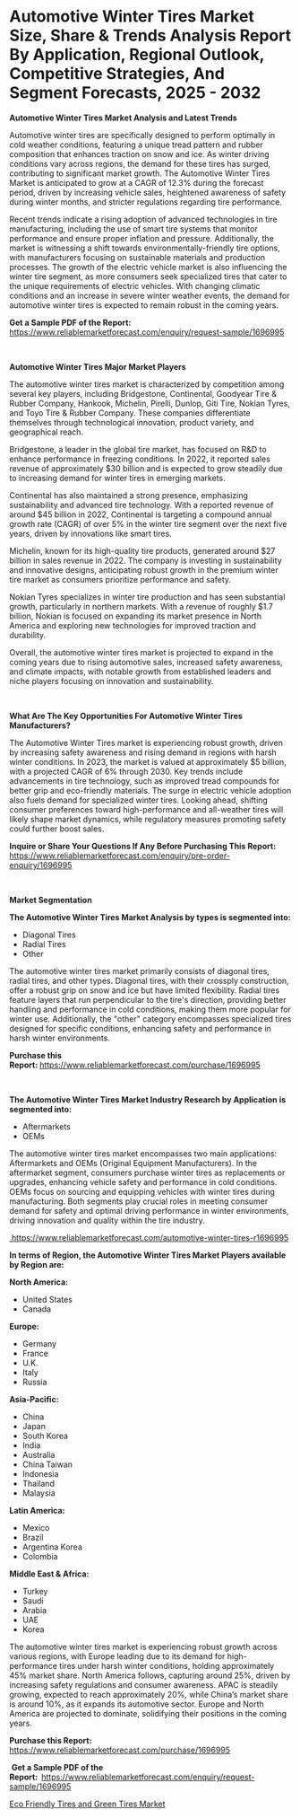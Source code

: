 <p><h1>Automotive Winter Tires Market Size, Share & Trends Analysis Report By Application, Regional Outlook, Competitive Strategies, And Segment Forecasts, 2025 - 2032</h1></p><p><strong>Automotive Winter Tires Market Analysis and Latest Trends</strong></p>
<p><p>Automotive winter tires are specifically designed to perform optimally in cold weather conditions, featuring a unique tread pattern and rubber composition that enhances traction on snow and ice. As winter driving conditions vary across regions, the demand for these tires has surged, contributing to significant market growth. The Automotive Winter Tires Market is anticipated to grow at a CAGR of 12.3% during the forecast period, driven by increasing vehicle sales, heightened awareness of safety during winter months, and stricter regulations regarding tire performance.</p><p>Recent trends indicate a rising adoption of advanced technologies in tire manufacturing, including the use of smart tire systems that monitor performance and ensure proper inflation and pressure. Additionally, the market is witnessing a shift towards environmentally-friendly tire options, with manufacturers focusing on sustainable materials and production processes. The growth of the electric vehicle market is also influencing the winter tire segment, as more consumers seek specialized tires that cater to the unique requirements of electric vehicles. With changing climatic conditions and an increase in severe winter weather events, the demand for automotive winter tires is expected to remain robust in the coming years.</p></p>
<p><strong>Get a Sample PDF of the Report:&nbsp;</strong> <a href="https://www.reliablemarketforecast.com/enquiry/request-sample/1696995?utm_campaign=2929&utm_medium=2&utm_source=Github&utm_content=ia&utm_term=27032025&utm_id=automotive-winter-tires">https://www.reliablemarketforecast.com/enquiry/request-sample/1696995</a></p>
<p>&nbsp;</p>
<p><strong>Automotive Winter Tires Major Market Players</strong></p>
<p><p>The automotive winter tires market is characterized by competition among several key players, including Bridgestone, Continental, Goodyear Tire & Rubber Company, Hankook, Michelin, Pirelli, Dunlop, Giti Tire, Nokian Tyres, and Toyo Tire & Rubber Company. These companies differentiate themselves through technological innovation, product variety, and geographical reach.</p><p>Bridgestone, a leader in the global tire market, has focused on R&D to enhance performance in freezing conditions. In 2022, it reported sales revenue of approximately $30 billion and is expected to grow steadily due to increasing demand for winter tires in emerging markets.</p><p>Continental has also maintained a strong presence, emphasizing sustainability and advanced tire technology. With a reported revenue of around $45 billion in 2022, Continental is targeting a compound annual growth rate (CAGR) of over 5% in the winter tire segment over the next five years, driven by innovations like smart tires.</p><p>Michelin, known for its high-quality tire products, generated around $27 billion in sales revenue in 2022. The company is investing in sustainability and innovative designs, anticipating robust growth in the premium winter tire market as consumers prioritize performance and safety.</p><p>Nokian Tyres specializes in winter tire production and has seen substantial growth, particularly in northern markets. With a revenue of roughly $1.7 billion, Nokian is focused on expanding its market presence in North America and exploring new technologies for improved traction and durability.</p><p>Overall, the automotive winter tires market is projected to expand in the coming years due to rising automotive sales, increased safety awareness, and climate impacts, with notable growth from established leaders and niche players focusing on innovation and sustainability.</p></p>
<p>&nbsp;</p>
<p><strong>What Are The Key Opportunities For Automotive Winter Tires Manufacturers?</strong></p>
<p><p>The Automotive Winter Tires market is experiencing robust growth, driven by increasing safety awareness and rising demand in regions with harsh winter conditions. In 2023, the market is valued at approximately $5 billion, with a projected CAGR of 6% through 2030. Key trends include advancements in tire technology, such as improved tread compounds for better grip and eco-friendly materials. The surge in electric vehicle adoption also fuels demand for specialized winter tires. Looking ahead, shifting consumer preferences toward high-performance and all-weather tires will likely shape market dynamics, while regulatory measures promoting safety could further boost sales.</p></p>
<p><strong>Inquire or Share Your Questions If Any Before Purchasing This Report:</strong> <a href="https://www.reliablemarketforecast.com/enquiry/pre-order-enquiry/1696995?utm_campaign=2929&utm_medium=2&utm_source=Github&utm_content=ia&utm_term=27032025&utm_id=automotive-winter-tires">https://www.reliablemarketforecast.com/enquiry/pre-order-enquiry/1696995</a></p>
<p>&nbsp;</p>
<p><strong>Market Segmentation</strong></p>
<p><strong>The Automotive Winter Tires Market Analysis by types is segmented into:</strong></p>
<p><ul><li>Diagonal Tires</li><li>Radial Tires</li><li>Other</li></ul></p>
<p><p>The automotive winter tires market primarily consists of diagonal tires, radial tires, and other types. Diagonal tires, with their crossply construction, offer a robust grip on snow and ice but have limited flexibility. Radial tires feature layers that run perpendicular to the tire's direction, providing better handling and performance in cold conditions, making them more popular for winter use. Additionally, the "other" category encompasses specialized tires designed for specific conditions, enhancing safety and performance in harsh winter environments.</p></p>
<p><strong>Purchase this Report:&nbsp;</strong><a href="https://www.reliablemarketforecast.com/purchase/1696995?utm_campaign=2929&utm_medium=2&utm_source=Github&utm_content=ia&utm_term=27032025&utm_id=automotive-winter-tires">https://www.reliablemarketforecast.com/purchase/1696995</a></p>
<p>&nbsp;</p>
<p><strong>The Automotive Winter Tires Market Industry Research by Application is segmented into:</strong></p>
<p><ul><li>Aftermarkets</li><li>OEMs</li></ul></p>
<p><p>The automotive winter tires market encompasses two main applications: Aftermarkets and OEMs (Original Equipment Manufacturers). In the aftermarket segment, consumers purchase winter tires as replacements or upgrades, enhancing vehicle safety and performance in cold conditions. OEMs focus on sourcing and equipping vehicles with winter tires during manufacturing. Both segments play crucial roles in meeting consumer demand for safety and optimal driving performance in winter environments, driving innovation and quality within the tire industry.</p></p>
<p><a href="https://www.reliablemarketforecast.com/automotive-winter-tires-r1696995?utm_campaign=2929&utm_medium=2&utm_source=Github&utm_content=ia&utm_term=27032025&utm_id=automotive-winter-tires">&nbsp;https://www.reliablemarketforecast.com/automotive-winter-tires-r1696995</a></p>
<p><strong>In terms of Region, the Automotive Winter Tires Market Players available by Region are:</strong></p>
<p>
    <p> <strong> North America: </strong>
        <ul>
            <li>United States</li>
            <li>Canada</li>
        </ul>
        </p> 
    <p> <strong> Europe: </strong>
        <ul>
            <li>Germany</li>
            <li>France</li>
            <li>U.K.</li>
            <li>Italy</li>
            <li>Russia</li>
        </ul>
        </p> 
    <p> <strong> Asia-Pacific: </strong>
        <ul>
            <li>China</li>
            <li>Japan</li>
            <li>South Korea</li>
            <li>India</li>
            <li>Australia</li>
            <li>China Taiwan</li>
            <li>Indonesia</li>
            <li>Thailand</li>
            <li>Malaysia</li>
        </ul>
        </p> 
    <p> <strong> Latin America: </strong>
        <ul>
            <li>Mexico</li>
            <li>Brazil</li>
            <li>Argentina Korea</li>
            <li>Colombia</li>
        </ul>
        </p> 
    <p> <strong> Middle East & Africa: </strong>
        <ul>
            <li>Turkey</li>
            <li>Saudi</li>
            <li>Arabia</li>
            <li>UAE</li>
            <li>Korea</li>
        </ul>
    </p>
    </p>
<p><p>The automotive winter tires market is experiencing robust growth across various regions, with Europe leading due to its demand for high-performance tires under harsh winter conditions, holding approximately 45% market share. North America follows, capturing around 25%, driven by increasing safety regulations and consumer awareness. APAC is steadily growing, expected to reach approximately 20%, while China’s market share is around 10%, as it expands its automotive sector. Europe and North America are projected to dominate, solidifying their positions in the coming years.</p></p>
<p><strong>Purchase this Report: </strong><a href="https://www.reliablemarketforecast.com/purchase/1696995?utm_campaign=2929&utm_medium=2&utm_source=Github&utm_content=ia&utm_term=27032025&utm_id=automotive-winter-tires">https://www.reliablemarketforecast.com/purchase/1696995</a></p>
<p>&nbsp;<strong>Get a Sample PDF of the Report:&nbsp;&nbsp;</strong><a href="https://www.reliablemarketforecast.com/enquiry/request-sample/1696995?utm_campaign=2929&utm_medium=2&utm_source=Github&utm_content=ia&utm_term=27032025&utm_id=automotive-winter-tires">https://www.reliablemarketforecast.com/enquiry/request-sample/1696995</a></p>
<p><strong></strong></p>
<p><p><a href="https://github.com/kaqiewan/Market-Research-Report-List-1/blob/main/eco-friendly-tires-and-green-tires-market.md?utm_campaign=2929&utm_medium=2&utm_source=Github&utm_content=ia&utm_term=27032025&utm_id=automotive-winter-tires">Eco Friendly Tires and Green Tires Market</a></p></p>